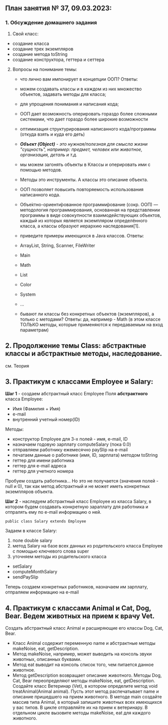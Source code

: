 ## План занятия № 37, 09.03.2023:

### 1. Обсуждение домашнего задания
1. Cвой класс:
- создание класса
- создание трех экземпляров
- создание метода toString
- создание конструктора, геттера и сеттера

2. Вопросы на понимание темы:
   - что лично вам импонирует в концепции ООП?
   Ответы: 
   - можем создавать классы и в каждом из них множество объектов, задавать методы для класса;
   - для упрощения понимания и написания кода;
   - ООП дает возможность оперировать гораздо более сложными системами, 
   что дает гораздо более широкие возможности
   - оптимизация структурирования написанного кода/программы (откуда взять и куда его деть)
   - _**Объект (Object)** - это нужная/полезная для смысла жизни "сущность", например:
     предмет, человек или животное, организация, деталь и т.д._
   - мы можем загонять объекты в Классы и оперировать ими с помощью методов. 
   - Методы это инструменты. А классы это описание объекта.
   - ООП позволяет повысить повторяемость использования написанного кода.
   - Объе́ктно-ориенти́рованное программи́рование (сокр. ООП) — методология программирования, 
   основанная на представлении программы в виде совокупности взаимодействующих объектов, 
   каждый из которых является экземпляром определённого класса, а классы образуют иерархию наследования[1].
   
   - приведите примеры имеющихся в Java классов.
   Ответы: 
   - ArrayList, String, Scanner, FileWriter
   - Main
   - Math
   - List
   - Color
   - System
   - ...
   
   - бывают ли классы без конкретных объектов (экземпляров), а только с методами?
  Ответы: да, например - Math (в этом классе ТОЛЬКО методы, которые применяются к передаваемым на вход параметрам)

## 2. Продолжение темы Class: абстрактные классы и абстрактные методы, наследование.
см. Теория

## 3. Практикум с классами Employee и Salary:
**Шаг 1** - создаем абстрактный класс Employee
 Поля **абстрактного** класса Employee:
   * Имя (Фамилия + Имя) 
   * e-mail
   * внутренний учетный номер(ID)

Методы:
- конструктор Employee для 3-х полей - имя, e-mail, ID
- назначаем годовую зарплату computeSalary (пока 0.0)
- отправляем работнику ежемесячно paySlip на e-mail
- печатаем данные о работнике (имя, ID, зарплата) методом toString
- геттер для имени работника
- геттер для e-mail адреса
- геттер для учетного номера  

Пробуем создать работника... Но это не получается (значения полей - null и 0), так как метод абстрактный и не может
иметь конкретных экземпляров объекта.

**Шаг 2** - наследуем абстрактный класс Employee из класса Salary, в котором будем создавать конкретную 
зараплату для работника и отпралять ему по e-mail информацию о ней.

`public class Salary extends Employee`

Задаем в классе Salary:
1. поле double salary
2. метод Salary на базе всех данных из родительского класса Employee с помощью ключевого слова
super 
3. уточняем методы из родительского класса
- setSalary
- computeMonthSalary
- sendPaySlip

Теперь создаем конкретных работников, назначаем им зарплату, отпраляем информацию на e-mail

## 4. Практикум с классами Animal и Cat, Dog, Bear. Ведем животных на прием к врачу Vet.
Создать абстрактный класс Animal и расширяющие его классы Dog, Cat, Bear.
* Класс Animal содержит переменную name и абстрактные методы makeNoise, eat, getDescription.
* Метод makeNoise, например, может выводить на консоль звуки животных, описанных буквами.
* Метод  eat выводит на консоль список того, чем питается данное животное.
* Метод getDescription возвращает описание животного.
Методы Dog, Cat, Bear переопределяют методы makeNoise, eat, getDescription.
Создайте класс Ветеринар (Vet), в котором определите метод void treatAnimal(Animal animal).
Пусть этот метод распечатывает name и описание пришедшего на прием животного.
В методе main создайте массив типа Animal, в который запишите животных всех имеющихся у вас типов.
В цикле отправляйте их на прием к ветеринару.
В отдельном цикле вызовите методы  makeNoise, eat для каждого животного.


